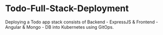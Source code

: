 # Todo-Full-Stack-Deployment
Deploying a Todo app stack consists of Backend - ExpressJS &amp; Frontend - Angular &amp; Mongo - DB into Kubernetes using GitOps.
